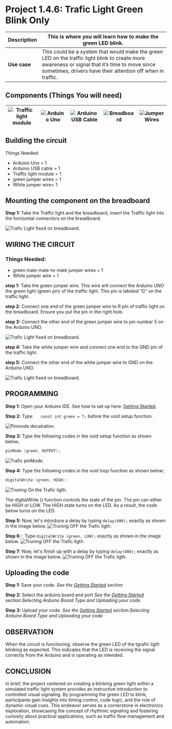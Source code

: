 # Project 1.4.6: Trafic Light Green Blink Only

| **Description** | This is where you will learn how to make the green LED blink.                                                                                                                                                |
| --------------- | ------------------------------------------------------------------------------------------------------------------------------------------------------------------------------------------------------------ |
| **Use case**    | This could be a system that would make the green LED on the traffic light blink to create more awareness or signal that it’s time to move since sometimes, drivers have their attention off when in traffic. |

## Components (Things You will need)

| ![Traffic light module ](../../assets/components/trafficmodule.webp) | ![Arduino Uno](../../assets/components/arduino.webp) | ![Arduino USB Cable](../../assets/components/usbcable.webp) | ![Breadboard](../../assets/components/breadboard.webp) | ![Jumper Wires](../../assets/components/jumperwires.webp) |
| ------------------------------------------------------------------- | --------------------------------------------------- | ----------------------------------------------------------- | ----------------------------------------------------- | ------------------------------------------------------ |

## Building the circuit

Things Needed:

- Arduino Uno = 1
- Arduino USB cable = 1
- Traffic light module = 1
- green jumper wires = 1
- White jumper wire= 1

## Mounting the component on the breadboard

**Step 1:** Take the Traffic light and the breadboard, insert the Traffic light into the horizontal connectors on the breadboard.

![Trafic Light fixed on breadboard](../../assets/1.0/Traffic_Light_Module/Traffic_Light_Red_On/Trafic_Light_image_1.webp).

## WIRING THE CIRCUIT

### Things Needed:

- green male-male-to-male jumper wires = 1
- White jumper wire = 1

**step 1:** Take the green jumper wire. This wire will connect the Arduino UNO the green light (green pin) of the traffic light. This pin is labeled “G” on the traffic light.

**step 2:** Connect one end of the green jumper wire to R pin of traffic light on the breadboard. Ensure you put the pin in the right hole.

**step 3:** Connect the other end of the green jumper wire to pin number 5 on the Arduino UNO.

![Trafic Light fixed on breadboard](../../assets/1.0/Traffic_Light_Module/Traffic_Light_Red_On/green1.webp).

**step 4:** Take the white jumper wire and connect one end to the GND pin of the traffic light.

**step 5:** Connect the other end of the white jumper wire to GND on the Arduino UNO.

![Trafic Light fixed on breadboard](../../assets/1.0/Traffic_Light_Module/Traffic_Light_Red_On/green2.webp).

## PROGRAMMING

**Step 1:** Open your Arduino IDE. See how to set up here: [Getting Started](../../getting-started/overview.md).

**Step 2:** Type `   const int green = 7;` before the void setup function.

![Pinmode decalration](../../assets/1.0/Traffic_Light_Module/Traffic_Light_Red_On/green_code_1.webp).

**Step 3:** Type the following codes in the void setup function as shown below;

``` cpp
pinMode (green, OUTPUT);
```

![Trafic pinMode](../../assets/1.0/Traffic_Light_Module/Traffic_Light_Red_On/green_code_2.webp).

**Step 4:** Type the following codes in the void loop function as shown below;

``` cpp
digitalWrite (green, HIGH);
```

![Truning On the Trafic ligth ](../../assets/1.0/Traffic_Light_Module/Traffic_Light_Red_On/green_code_3.webp).

The digitalWrite () function controls the state of the pin. The pin can either be HIGH or LOW. The HIGH state turns on the LED. As a result, the code below turns on the LED.

**Step 5:** Now, let's introduce a delay by typing `delay(400);` exactly as shown in the image below.
![Truning OFF the Trafic ligth ](../../assets/1.0/Traffic_Light_Module/Traffic_Light_Red_On/green_code_5.webp).

**Step 6:** : Type `digitalWrite (green, LOW);` exactly as shown in the image below.
![Truning OFF the Trafic ligth ](../../assets/1.0/Traffic_Light_Module/Traffic_Light_Red_On/green_code_6.webp).

**Step 7:** Now, let's finish up with a delay by typing `delay(400);` exactly as shown in the image below.
![Truning OFF the Trafic ligth ](../../assets/1.0/Traffic_Light_Module/Traffic_Light_Red_On/green_code_7.webp).

## Uploading the code

**Step 1:** Save your code. _See the [Getting Started](../../getting-started/overview.md) section_

**Step 2:** Select the arduino board and port _See the [Getting Started](../../getting-started/overview.md) section:Selecting Arduino Board Type and Uploading your code_.

**Step 3:** Upload your code. _See the [Getting Started](../../getting-started/overview.md) section:Selecting Arduino Board Type and Uploading your code_

## OBSERVATION

When the circuit is functioning, observe the green LED of the tgrafic ligth blinking as expected. This indicates that the LED is receiving the signal correctly from the Arduino and is operating as intended.

## CONCLUSION

In brief, the project centered on creating a blinking green light within a simulated traffic light system provides an instructive introduction to controlled visual signaling. By programming the green LED to blink, participants gain insights into timing control, code logic, and the role of dynamic visual cues. This endeavor serves as a cornerstone in electronics exploration, showcasing the concept of rhythmic signaling and fostering curiosity about practical applications, such as traffic flow management and automation.
